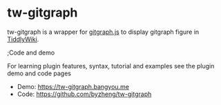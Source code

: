# tw-gitgraph 

tw-gitgraph is a wrapper for  [gitgraph.js](https://github.com/nicoespeon/gitgraph.js/) to display gitgraph figure in [TiddlyWiki](https://tiddlywiki.com/).

;Code and demo

For learning plugin features, syntax, tutorial and examples see the plugin demo and code pages

* Demo: https://tw-gitgraph.bangyou.me
* Code: https://github.com/byzheng/tw-gitgraph
